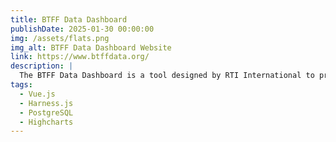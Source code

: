 ```yaml
---
title: BTFF Data Dashboard
publishDate: 2025-01-30 00:00:00
img: /assets/flats.png
img_alt: BTFF Data Dashboard Website
link: https://www.btffdata.org/
description: |
  The BTFF Data Dashboard is a tool designed by RTI International to provide the Bureau of Tobacco Free Florida (BTFF) with timely data to track progress towards strategic goals and objectives and monitor emerging issues in tobacco control, presented by subcategories and geography.
tags:
  - Vue.js
  - Harness.js
  - PostgreSQL
  - Highcharts
---
```

